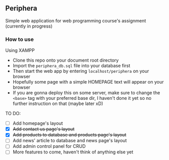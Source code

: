 ## Periphera
Simple web application for web programming course's assignment (currently in progress)


### How to use 
Using XAMPP
- Clone this repo onto your document root directory
- Import the `periphera_db.sql` file into your database first
- Then start the web app by entering `localhost/periphera` on your browser
- Hopefully some page with a simple HOMEPAGE text will appear on your browser
- If you are gonna deploy this on some server, make sure to change the `<base>` tag with your preferred base dir, I haven't done it yet so no further instruction on that (maybe later xD)



TO DO:

- [ ] Add homepage's layout
- [x] ~~Add contact us page's layout~~
- [x] ~~Add products to database and products page's layout~~
- [ ] Add news' article to database and news page's layout
- [ ] Add admin control panel for CRUD
- [ ] More features to come, haven't think of anything else yet